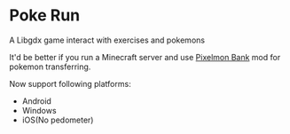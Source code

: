 # Poke Run
A Libgdx game interact with exercises and pokemons

It'd be better if you run a Minecraft server and use [Pixelmon Bank](https://github.com/Lileep/PixelmonBank) mod for pokemon transferring.

Now support following platforms:

* Android
* Windows
* iOS(No pedometer)